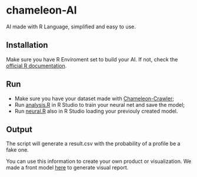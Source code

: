 # chameleon-AI

AI made with R Language, simplified and easy to use.

## Installation ##

Make sure you have R Enviroment set to build your AI. If not, check the [official R documentation](https://www.rdocumentation.org/).

## Run ## 

* Make sure you have your dataset made with [Chameleon-Crawler](https://github.com/ChameleonProject/chameleon-crawler);
* Run [analysis.R](https://github.com/ChameleonProject/chameleon-AI/blob/master/analysis.R) in R Studio to train your neural net and save the model;
* Run [neural.R](https://github.com/ChameleonProject/chameleon-AI/blob/master/neural.R) also in R Studio loading your previouly created model.

## Output ##

The script will generate a result.csv with the probability of a profile be a fake one.

You can use this information to create your own product or visualization. We made a front model [here](https://github.com/ChameleonProject/chamaleon-front) to generate visual report. 

